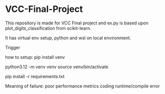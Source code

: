 # VCC-Final-Project

This repository is made for VCC Final project and ex.py is based upon plot_digits_classification from scikit-learn.

It has virtual env setup, python and wsl on local environment.

Trigger

how to setup: pip install venv

python3.12 -m venv venv
source venv/bin/activate

pip install -r requirements.txt

Meaning of failure:
    poor performance metrics
    coding runtime/compile error
